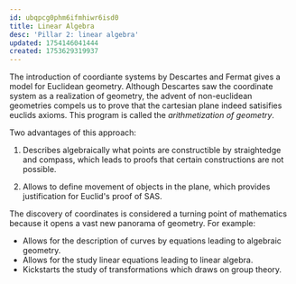 ```yaml
---
id: ubqpcg0phm6ifmhiwr6isd0
title: Linear Algebra
desc: 'Pillar 2: linear algebra'
updated: 1754146041444
created: 1753629319937
---
```


The introduction of coordiante systems by Descartes and Fermat gives a model for Euclidean geometry. Although Descartes saw the coordinate system as a realization of geometry, the advent of non-euclidean geometries compels us to prove that the cartesian plane indeed satisifies euclids axioms. This program is called the _arithmetization of geometry_.

Two advantages of this approach:

1. Describes algebraically what points are constructible by straightedge and compass, which leads to proofs that certain constructions are not possible.

2. Allows to define movement of objects in the plane, which provides justification for Euclid's proof of SAS.

The discovery of coordinates is considered a turning point of mathematics because it opens a vast new panorama of geometry. For example:

- Allows for the description of curves by equations leading to algebraic geometry.
- Allows for the study linear equations leading to linear algebra.
- Kickstarts the study of transformations which draws on group theory.